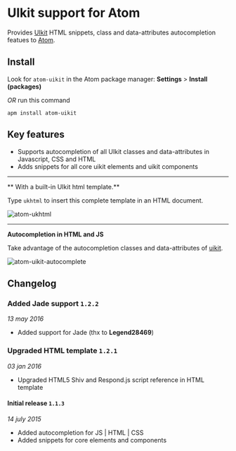 # UIkit support for Atom

Provides [UIkit](http://getuikit.com) HTML snippets, class and data-attributes autocompletion featues to [Atom](https://atom.io).

## Install

Look for `atom-uikit` in the Atom package manager: **Settings** > **Install (packages)**

*OR* run this command

    apm install atom-uikit

## Key features

- Supports autocompletion of all UIkit classes and data-attributes in Javascript, CSS and HTML
- Adds snippets for all core uikit elements and uikit components

---

** With a built-in UIkit html template.**

Type `ukhtml` to insert this complete template in an HTML document.

![atom-ukhtml](https://cloud.githubusercontent.com/assets/12425400/8673937/e868bb5c-2a3a-11e5-8e17-a29591352dfe.gif)

---

**Autocompletion in HTML and JS**

Take advantage of the autocompletion classes and data-attributes of [uikit](http://getuikit.com).

![atom-uikit-autocomplete](https://cloud.githubusercontent.com/assets/12425400/8673940/efe8da74-2a3a-11e5-9b37-1ac9e9237a4c.gif)


## Changelog

### Added Jade support `1.2.2`
_13 may 2016_
- Added support for Jade (thx to **Legend28469**)

### Upgraded HTML template `1.2.1`
_03 jan 2016_
- Upgraded HTML5 Shiv and Respond.js script reference in HTML template

#### Initial release `1.1.3`
_14 july 2015_
- Added autocompletion for JS | HTML | CSS
- Added snippets for core elements and components

